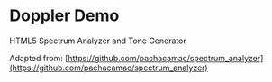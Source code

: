 # Doppler Demo
HTML5 Spectrum Analyzer and Tone Generator


Adapted from: [https://github.com/pachacamac/spectrum_analyzer](https://github.com/pachacamac/spectrum_analyzer)
